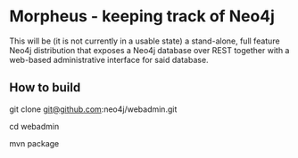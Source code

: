 Morpheus - keeping track of Neo4j
=================================

This will be (it is not currently in a usable state) a stand-alone, 
full feature Neo4j distribution that exposes a Neo4j database over 
REST together with a web-based administrative interface for said database.

How to build
------------

git clone git@github.com:neo4j/webadmin.git

cd webadmin

mvn package

